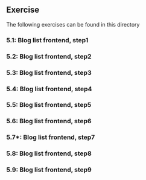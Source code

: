 ## Exercise

The following exercises can be found in this directory

### 5.1: Blog list frontend, step1

### 5.2: Blog list frontend, step2

### 5.3: Blog list frontend, step3

### 5.4: Blog list frontend, step4

### 5.5: Blog list frontend, step5

### 5.6: Blog list frontend, step6

### 5.7*: Blog list frontend, step7

### 5.8: Blog list frontend, step8

### 5.9: Blog list frontend, step9
